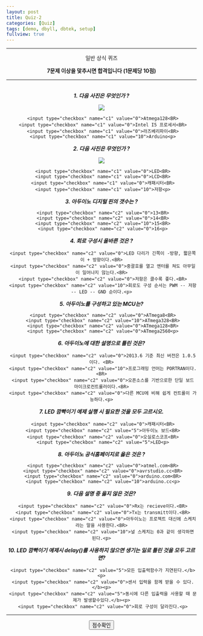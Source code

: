 ```yaml
---
layout: post
title: Quiz-2
categories: [Quiz]
tags: [demo, dbyll, dbtek, setup]
fullview: true
---
```


<HTML>
 <HEAD>
 <TITLE> 비즈니스 프로그래밍 과제 </TITLE>
 <BODY>
 <hr color="green" size="5">
 <center> 일반 상식 퀴즈 </font><br><p>
 <b><center> 7문제 이상을 맟추시면 합격입니다 (1문제당 10점) </b><p>

<SCRIPT language = "javaScript">
function CheckedTotal(mylist){
  var i,total;
   total = 0;
  for( i = 0; i<mylist.length; i++ ) {
     if( mylist[i].checked ) {
      total += parseInt(mylist[i].value);
    }
   }
   return total;
   }
  function MyScore( mf ) {
   var myscore = 0;
   myscore = CheckedTotal( mf.c1 ) + CheckedTotal( mf.c2 );
   alert( "점수:" + myscore + "점" );
 }
 </SCRIPT>
</head>
 <body>
 <FORM NAME="javaFrom">
 <center>
   <hr color="green" size="5"> <BR>
 <b> <i>1. 다음 사진은 무엇인가 ? </i></b><p>

<IMG src = "http://vctec.co.kr/web/wiki/arduino/tutorial/ledblink/uno_r3_web.jpg"><BR>

     <input type="checkbox" name="c1" value="0">Atmega128<BR>
     <input type="checkbox" name="c1" value="0">Intel I5 프로세서<BR>
     <input type="checkbox" name="c1" value="0">라즈베리파이<BR>
     <input type="checkbox" name="c1" value="10">Arduino<p>

<b> <i>2. 다음 사진은 무엇인가 ? </i></b><p>

<IMG src = "http://ujalbum.cafe24.com/files/attach/images/2615/785/002/c673044f30dafe92838ec7f564a30901.jpg"><BR>

     <input type="checkbox" name="c1" value="0">LED<BR>
     <input type="checkbox" name="c1" value="0">LCD<BR>
     <input type="checkbox" name="c1" value="0">캐패시터<BR>
     <input type="checkbox" name="c1" value="10">저항<p>

<b> <i>3. 아두이노 디지털 핀의 갯수는 ? </i></b><p>

     <input type="checkbox" name="c2" value="0">13<BR>
     <input type="checkbox" name="c2" value="0">14<BR>
     <input type="checkbox" name="c2" value="10">15<BR>
     <input type="checkbox" name="c2" value="0">16<p>
    
 <b> <i>4. 회로 구성시 올바른 것은 ? </i></b><p>

     <input type="checkbox" name="c2" value="0">LED 다리가 긴쪽이 -방향, 짧은쪽이 + 방향이다.<BR>
     <input type="checkbox" name="c2" value="0">중괄호를 열고 엔터를 쳐도 아무일이 일어나지 않는다.<BR>
     <input type="checkbox" name="c2" value="0">저항은 클수록 좋다.<BR>
     <input type="checkbox" name="c2" value="10">회로도 구성 순서는 PWM -- 저항 -- LED -- GND 순이다.<p>

<b> <i>5. 아두이노를 구성하고 있는 MCU는? </i></b><p>

     <input type="checkbox" name="c2" value="0">ATmega8<BR>
     <input type="checkbox" name="c2" value="10">ATmega328<BR>
     <input type="checkbox" name="c2" value="0">ATmega128<BR>
     <input type="checkbox" name="c2" value="0">ATmega2560<p>
  
 <b> <i>6. 아두이노에 대한 설명으로 틀린 것은? </i></b><p>

     <input type="checkbox" name="c2" value="0">2013.6 기준 최신 버전은 1.0.5이다. <BR>
     <input type="checkbox" name="c2" value="10">프로그래밍 언어는 PORTRAN이다. <BR>
     <input type="checkbox" name="c2" value="0">오픈소스를 기반으로한 단일 보드 마이크로컨트롤러이다.<BR>
     <input type="checkbox" name="c2" value="0">다른 MCU에 비해 쉽게 컨트롤이 가능하다.<p>

<b> <i>7. LED 깜빡이기 예제 실행 시 필요한 것을 모두 고르시오. </i></b><p>

     <input type="checkbox" name="c2" value="0">캐패시터<BR>
     <input type="checkbox" name="c2" value="5">아두이노 보드<BR>
     <input type="checkbox" name="c2" value="0">오실로스코프<BR>
     <input type="checkbox" name="c2" value="5">LED<p>

<b> <i>8. 아두이노 공식홈페이지로 옳은 것은 ?</i></b><p>

     <input type="checkbox" name="c2" value="0">atmel.com<BR>
     <input type="checkbox" name="c2" value="0">avrstudio.cc<BR>
     <input type="checkbox" name="c2" value="0">arduino.com<BR>
     <input type="checkbox" name="c2" value="10">arduino.cc<p>

<b> <i>9. 다음 설명 중 옳지 않은 것은? </i></b><p>

     <input type="checkbox" name="c2" value="0">Rx는 recieve이다.<BR>
     <input type="checkbox" name="c2" value="0">Tx는 transmitt이다.<BR>
     <input type="checkbox" name="c2" value="0">아두이노는 프로젝트 대신에 스케치라는 말을 사용한다.<BR>
     <input type="checkbox" name="c2" value="10">널 스케치는 0과 같이 생각하면 된다.<p>

<b> <i>10. LED 깜빡이기 예제시 delay()를 사용하지 않으면 생기는 일로 틀린 것을 모두 고르면? </i></b><p>

     <input type="checkbox" name="c2" value="5">모든 입출력함수가 지연된다.</b><p>
     <input type="checkbox" name="c2" value="0">센서 입력을 함께 받을 수 있다.</b><p>
     <input type="checkbox" name="c2" value="5">동시에 다른 입출력을 사용할 때 문제가 발생할수있다.</b><p>
     <input type="checkbox" name="c2" value="0">회로 구성이 달라진다.<p>

  <hr color="gray" size="1">

  <input type="BUTTON" value="점수확인" onClick="MyScore(this.form)">

 </center>
</FORM>
</body>
</html>
